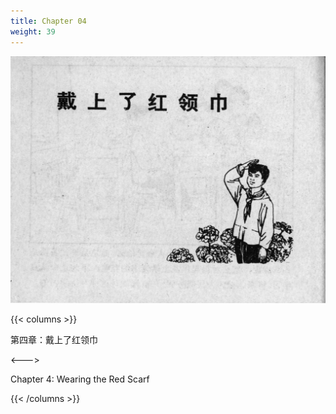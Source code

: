 ```yaml
---
title: Chapter 04
weight: 39
---
```


![leifeng page](./../../images/leifeng/seifert0522_lf_0040_0.jpg)

{{< columns >}}

第四章：戴上了红领巾

<--->

Chapter 4: Wearing the Red Scarf

{{< /columns >}}
